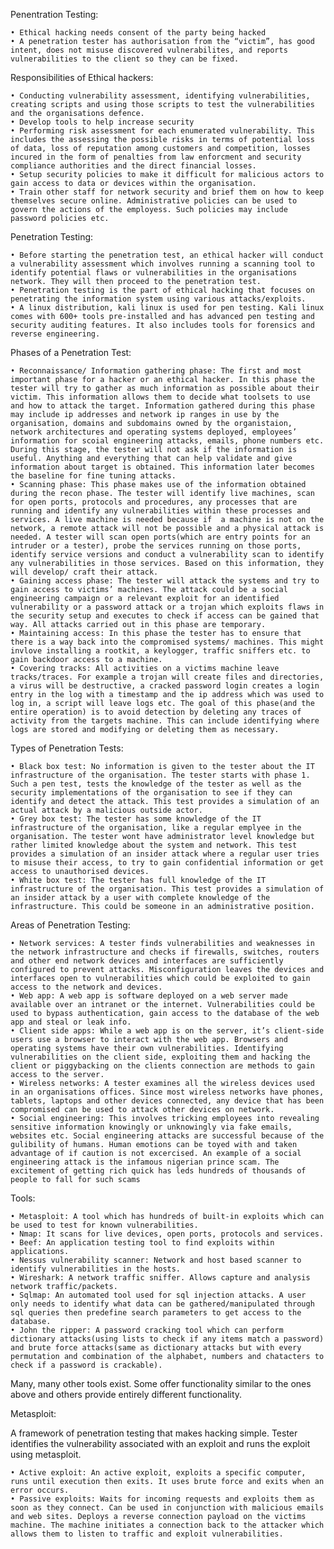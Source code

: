 Penentration Testing:

    • Ethical hacking needs consent of the party being hacked
    • A penetration tester has authorisation from the “victim”, has good intent, does not misuse discovered vulnerabilites, and reports vulnerabilities to the client so they can be fixed. 	

Responsibilities of Ethical hackers:

    • Conducting vulnerability assessment, identifying vulnerabilities, creating scripts and using those scripts to test the vulnerabilities and the organisations defence.
    • Develop tools to help increase security
    • Performing risk assessment for each enumerated vulnerability. This includes the assessing the possible risks in terms of potential loss of data, loss of reputation among customers and competition, losses incured in the form of penalties from law enforcment and security compliance authorities and the direct financial losses.
    • Setup security policies to make it difficult for malicious actors to gain access to data or devices within the organisation.
    • Train other staff for network security and brief them on how to keep themselves secure online. Administrative policies can be used to govern the actions of the employess. Such policies may include password policies etc.


Penetration Testing:

    • Before starting the penetration test, an ethical hacker will conduct a vulnerability assessment which involves running a scanning tool to identify potential flaws or vulnerabilities in the organisations network. They will then proceed to the penetration test.
    • Penetration testing is the part of ethical hacking that focuses on penetrating the information system using various attacks/exploits.
    • A linux distribution, kali linux is used for pen testing. Kali linux comes with 600+ tools pre-installed and has advanced pen testing and security auditing features. It also includes tools for forensics and reverse engineering. 


Phases of a Penetration Test:

    • Reconnaissance/ Information gathering phase: The first and most important phase for a hacker or an ethical hacker. In this phase the tester will try to gather as much information as possible about their victim. This information allows them to decide what toolsets to use and how to attack the target. Information gathered during this phase may include ip addresses and network ip ranges in use by the organisation, domains and subdomains owned by the organistaion, network architectures and operating systems deployed, employees’ information for scoial engineering attacks, emails, phone numbers etc. During this stage, the tester will not ask if the information is useful. Anything and everything that can help validate and give information about target is obtained. This information later becomes the baseline for fine tuning attacks.
    • Scanning phase: This phase makes use of the information obtained during the recon phase. The tester will identify live machines, scan for open ports, protocols and procedures, any processes that are running and identify any vulnerabilities within these processes and services. A live machine is needed because if  a machine is not on the network, a remote attack will not be possible and a physical attack is needed. A tester will scan open ports(which are entry points for an intruder or a tester), probe the services running on those ports, identify service versions and conduct a vulnerability scan to identify any vulnerabilities in those services. Based on this information, they will develop/ craft their attack. 
    • Gaining access phase: The tester will attack the systems and try to gain access to victims’ machines. The attack could be a social engineering campaign or a relevant exploit for an identified vulnerability or a password attack or a trojan which exploits flaws in the security setup and executes to check if access can be gained that way. All attacks carried out in this phase are temporary.
    • Maintaining access: In this phase the tester has to ensure that there is a way back into the compromised systems/ machines. This might invlove installing a rootkit, a keylogger, traffic sniffers etc. to gain backdoor access to a machine.
    • Covering tracks: All activities on a victims machine leave tracks/traces. For example a trojan will create files and directories, a virus will be destructive, a cracked password login creates a login entry in the log with a timestamp and the ip address which was used to log in, a script will leave logs etc. The goal of this phase(and the entire operation) is to avoid detection by deleting any traces of activity from the targets machine. This can include identifying where logs are stored and modifying or deleting them as necessary.


Types of Penetration Tests:

    • Black box test: No information is given to the tester about the IT infrastructure of the organisation. The tester starts with phase 1. Such a pen test, tests the knowledge of the tester as well as the security implementations of the organisation to see if they can identify and detect the attack. This test provides a simulation of an actual attack by a malicious outside actor.
    • Grey box test: The tester has some knowledge of the IT infrastructure of the organisation, like a regular emplyee in the organisation. The tester wont have administrator level knowledge but rather limited knowledge about the system and network. This test provides a simulation of an insider attack where a regular user tries to misuse their access, to try to gain confidential information or get access to unauthorised devices.
    • White box test: The tester has full knowledge of the IT infrastructure of the organisation. This test provides a simulation of an insider attack by a user with complete knowledge of the infrastructure. This could be someone in an administrative position.

Areas of Penetration Testing:

    • Network services: A tester finds vulnerabilities and weaknesses in the network infrastructure and checks if firewalls, switches, routers and other end network devices and interfaces are sufficiently configured to prevent attacks. Misconfiguration leaves the devices and interfaces open to vulnerabilities which could be exploited to gain access to the network and devices.
    • Web app: A web app is software deployed on a web server made available over an intranet or the internet. Vulnerabilities could be used to bypass authentication, gain access to the database of the web app and steal or leak info.
    • Client side apps: While a web app is on the server, it’s client-side users use a browser to interact with the web app. Browsers and operating systems have their own vulnerabilities. Identifying vulnerabilities on the client side, exploiting them and hacking the client or piggybacking on the clients connection are methods to gain access to the server.
    • Wireless networks: A tester examines all the wireless devices used in an organisations offices. Since most wireless networks have phones, tablets, laptops and other devices connected, any device that has been compromised can be used to attack other devices on network.
    • Social engineering: This involves tricking employees into revealing sensitive information knowingly or unknowingly via fake emails, websites etc. Social engineering attacks are successful because of the gulibility of humans. Human emotions can be toyed with and taken advantage of if caution is not excercised. An example of a social engineering attack is the infamous nigerian prince scam. The excitement of getting rich quick has leds hundreds of thousands of people to fall for such scams


Tools:

    • Metasploit: A tool which has hundreds of built-in exploits which can be used to test for known vulnerabilities.
    • Nmap: It scans for live devices, open ports, protocols and services.
    • Beef: An application testing tool to find exploits within applications.
    • Nessus vulnerability scanner: Network and host based scanner to identify vulnerabilities in the hosts.
    • Wireshark: A network traffic sniffer. Allows capture and analysis network traffic/packets.
    • Sqlmap: An automated tool used for sql injection attacks. A user only needs to identify what data can be gathered/manipulated through sql queries then predefine search parameters to get access to the database.
    • John the ripper: A password cracking tool which can perform dictionary attacks(using lists to check if any items match a password) and brute force attacks(same as dictionary attacks but with every permutation and combination of the alphabet, numbers and chatacters to check if a password is crackable).

Many, many other tools exist. Some offer functionality similar to the ones above and others provide entirely different functionality.


Metasploit: 

A framework of penetration testing that makes hacking simple. Tester identifies the vulnerability associated with an exploit and runs the exploit using metasploit.

    • Active exploit: An active exploit, exploits a specific computer, runs until execution then exits. It uses brute force and exits when an error occurs.
    • Passive exploits: Waits for incoming requests and exploits them as soon as they connect. Can be used in conjunction with malicious emails and web sites. Deploys a reverse connection payload on the victims machine. The machine initiates a connection back to the attacker which allows them to listen to traffic and exploit vulnerabilities.


